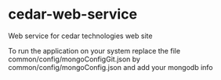 # cedar-web-service
Web service for cedar technologies web site

To run the application on your system replace the file common/config/mongoConfigGit.json by common/config/mongoConfig.json and add your mongodb info

